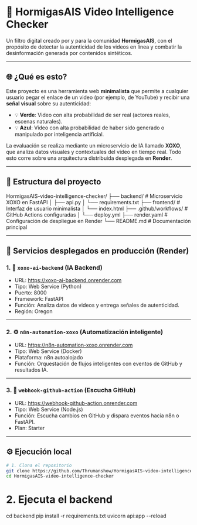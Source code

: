 # 🧠 HormigasAIS Video Intelligence Checker

Un filtro digital creado por y para la comunidad **HormigasAIS**, con el propósito de detectar la autenticidad de los videos en línea y combatir la desinformación generada por contenidos sintéticos.

---

## 🌐 ¿Qué es esto?

Este proyecto es una herramienta web **minimalista** que permite a cualquier usuario pegar el enlace de un video (por ejemplo, de YouTube) y recibir una **señal visual** sobre su autenticidad:

- 💡 **Verde**: Video con alta probabilidad de ser real (actores reales, escenas naturales).
- 💡 **Azul**: Video con alta probabilidad de haber sido generado o manipulado por inteligencia artificial.

La evaluación se realiza mediante un microservicio de IA llamado **XOXO**, que analiza datos visuales y contextuales del video en tiempo real. Todo esto corre sobre una arquitectura distribuida desplegada en **Render**.

---

## 🧱 Estructura del proyecto

HormigasAIS-video-intelligence-checker/ ├── backend/ # Microservicio XOXO en FastAPI │ ├── api.py │ └── requirements.txt ├── frontend/ # Interfaz de usuario minimalista │ └── index.html ├── .github/workflows/ # GitHub Actions configuradas │ └── deploy.yml ├── render.yaml # Configuración de despliegue en Render └── README.md # Documentación principal

---

## 🚀 Servicios desplegados en producción (Render)

### 1. 🧠 `xoxo-ai-backend` (IA Backend)

- URL: https://xoxo-ai-backend.onrender.com
- Tipo: Web Service (Python)
- Puerto: 8000
- Framework: FastAPI
- Función: Analiza datos de videos y entrega señales de autenticidad.
- Región: Oregon

---

### 2. ⚙️ `n8n-automation-xoxo` (Automatización inteligente)

- URL: https://n8n-automation-xoxo.onrender.com
- Tipo: Web Service (Docker)
- Plataforma: n8n autoalojado
- Función: Orquestación de flujos inteligentes con eventos de GitHub y resultados IA.

---

### 3. 🧩 `webhook-github-action` (Escucha GitHub)

- URL: https://webhook-github-action.onrender.com
- Tipo: Web Service (Node.js)
- Función: Escucha cambios en GitHub y dispara eventos hacia n8n o FastAPI.
- Plan: Starter

---

## ⚙️ Ejecución local

```bash
# 1. Clona el repositorio
git clone https://github.com/Thrumanshow/HormigasAIS-video-intelligence-checker.git
cd HormigasAIS-video-intelligence-checker
```
# 2. Ejecuta el backend
cd backend
pip install -r requirements.txt
uvicorn api:app --reload

